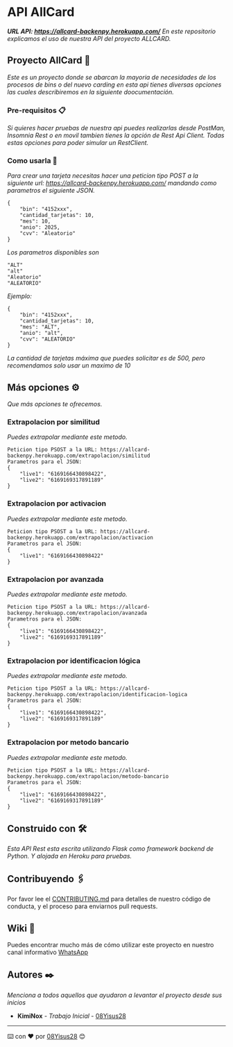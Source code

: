 # API AllCard
_**URL API: https://allcard-backenpy.herokuapp.com/**_
_En este repositorio explicamos el uso de nuestra API del proyecto ALLCARD._

## Proyecto AllCard 🚀

_Este es un proyecto donde se abarcan la mayoria de necesidades de los procesos de bins o del nuevo carding
 en esta api tienes diversas opciones las cuales describiremos en la siguiente doocumentación._

### Pre-requisitos 📋

_Si quieres hacer pruebas de nuestra api puedes realizarlas desde PostMan, Insomnia Rest o en movil tambien tienes la opción de Rest Api Client. Todas estas opciones para poder simular un RestClient._

### Como usarla 🔧

_Para crear una tarjeta necesitas hacer una peticion tipo POST a la siguiente url: https://allcard-backenpy.herokuapp.com/ mandando como parametros el siguiente JSON._
```
{
	"bin": "4152xxx",
	"cantidad_tarjetas": 10,
	"mes": 10,
	"anio": 2025,
	"cvv": "Aleatorio"
}
```
_Los parametros disponibles son_

```
"ALT"
"alt"
"Aleatorio"
"ALEATORIO"
```

_Ejemplo:_
```
{
	"bin": "4152xxx",
	"cantidad_tarjetas": 10,
	"mes": "ALT",
	"anio": "alt",
	"cvv": "ALEATORIO"
}
```
_La cantidad de tarjetas máxima que puedes solicitar es de 500, pero recomendamos solo usar un maximo de 10_

## Más opciones ⚙️

_Que más opciones te ofrecemos._ 

### Extrapolacion por similitud

_Puedes extrapolar mediante este metodo._

```
Peticion tipo PSOST a la URL: https://allcard-backenpy.herokuapp.com/extrapolacion/similitud
Parametros para el JSON: 
{
	"live1": "6169166430898422",
	"live2": "6169169317891189"
}
```

### Extrapolacion por activacion

_Puedes extrapolar mediante este metodo._

```
Peticion tipo PSOST a la URL: https://allcard-backenpy.herokuapp.com/extrapolacion/activacion
Parametros para el JSON: 
{
	"live1": "6169166430898422"
}
```

### Extrapolacion por avanzada

_Puedes extrapolar mediante este metodo._

```
Peticion tipo PSOST a la URL: https://allcard-backenpy.herokuapp.com/extrapolacion/avanzada
Parametros para el JSON: 
{
	"live1": "6169166430898422",
	"live2": "6169169317891189"
}
```

### Extrapolacion por identificacion lógica

_Puedes extrapolar mediante este metodo._

```
Peticion tipo PSOST a la URL: https://allcard-backenpy.herokuapp.com/extrapolacion/identificacion-logica
Parametros para el JSON: 
{
	"live1": "6169166430898422",
	"live2": "6169169317891189"
}
```

### Extrapolacion por metodo bancario

_Puedes extrapolar mediante este metodo._

```
Peticion tipo PSOST a la URL: https://allcard-backenpy.herokuapp.com/extrapolacion/metodo-bancario
Parametros para el JSON: 
{
	"live1": "6169166430898422",
	"live2": "6169169317891189"
}
```

## Construido con 🛠️

_Esta API Rest esta escrita utilizando Flask como framework backend de Python. Y alojada en Heroku para pruebas._

## Contribuyendo 🖇️

Por favor lee el [CONTRIBUTING.md](https://gist.github.com/villanuevand/xxxxxx) para detalles de nuestro código de conducta, y el proceso para enviarnos pull requests.

## Wiki 📖

Puedes encontrar mucho más de cómo utilizar este proyecto en nuestro canal informativo [WhatsApp](https://chat.whatsapp.com/JP6sPo69L4Z1ssIMFv1pbW)

## Autores ✒️

_Menciona a todos aquellos que ayudaron a levantar el proyecto desde sus inicios_

* **KimiNox** - *Trabajo Inicial* - [08Yisus28](https://github.com/08Yisus28)

---
⌨️ con ❤️ por [08Yisus28](https://github.com/08Yisus28) 😊
